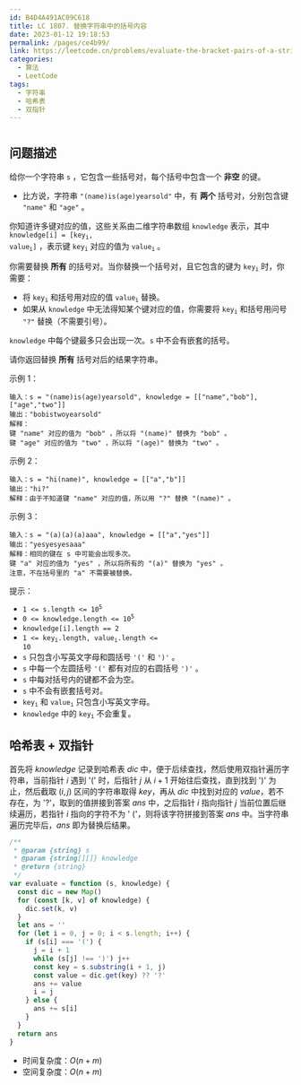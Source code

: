 ```yaml
---
id: B4D4A491AC09C618
title: LC 1807. 替换字符串中的括号内容
date: 2023-01-12 19:18:53
permalink: /pages/ce4b99/
link: https://leetcode.cn/problems/evaluate-the-bracket-pairs-of-a-string
categories:
  - 算法
  - LeetCode
tags:
  - 字符串
  - 哈希表
  - 双指针
---
```


#

<Level :type='2'/>

## 问题描述

给你一个字符串 `s` ，它包含一些括号对，每个括号中包含一个 **非空** 的键。

- 比方说，字符串 `"(name)is(age)yearsold"` 中，有 **两个** 括号对，分别包含键 `"name"` 和 `"age"` 。

你知道许多键对应的值，这些关系由二维字符串数组 `knowledge` 表示，其中 <code>knowledge[i] = [key<sub>i</sub>, value<sub>i</sub>]</code> ，表示键
<code>key<sub>i</sub></code> 对应的值为
<code>value<sub>i</sub></code> 。

你需要替换 **所有** 的括号对。当你替换一个括号对，且它包含的键为 <code>key<sub>i</sub></code> 时，你需要：

- 将 <code>key<sub>i</sub></code> 和括号用对应的值 <code>value<sub>i</sub></code> 替换。
- 如果从 `knowledge` 中无法得知某个键对应的值，你需要将 <code>key<sub>i</sub></code> 和括号用问号 `"?"` 替换（不需要引号）。

`knowledge` 中每个键最多只会出现一次。`s` 中不会有嵌套的括号。

请你返回替换 **所有** 括号对后的结果字符串。

示例 1：

```text
输入：s = "(name)is(age)yearsold", knowledge = [["name","bob"],["age","two"]]
输出："bobistwoyearsold"
解释：
键 "name" 对应的值为 "bob" ，所以将 "(name)" 替换为 "bob" 。
键 "age" 对应的值为 "two" ，所以将 "(age)" 替换为 "two" 。
```

示例 2：

```text
输入：s = "hi(name)", knowledge = [["a","b"]]
输出："hi?"
解释：由于不知道键 "name" 对应的值，所以用 "?" 替换 "(name)" 。
```

示例 3：

```text
输入：s = "(a)(a)(a)aaa", knowledge = [["a","yes"]]
输出："yesyesyesaaa"
解释：相同的键在 s 中可能会出现多次。
键 "a" 对应的值为 "yes" ，所以将所有的 "(a)" 替换为 "yes" 。
注意，不在括号里的 "a" 不需要被替换。
```

提示：

- <code>1 <= s.length <= 10<sup>5</sup></code>
- <code>0 <= knowledge.length <= 10<sup>5</sup></code>
- `knowledge[i].length == 2`
- <code>1 <= key<sub>i</sub>.length, value<sub>i</sub>.length <= 10</code>
- `s` 只包含小写英文字母和圆括号 `'('` 和 `')'` 。
- `s` 中每一个左圆括号 `'('` 都有对应的右圆括号 `')'` 。
- `s` 中每对括号内的键都不会为空。
- `s` 中不会有嵌套括号对。
- <code>key<sub>i</sub></code> 和 <code>value<sub>i</sub></code> 只包含小写英文字母。
- `knowledge` 中的 <code>key<sub>i</sub></code> 不会重复。

## 哈希表 + 双指针

首先将 $knowledge$ 记录到哈希表 $dic$ 中，便于后续查找，然后使用双指针遍历字符串，当前指针 $i$ 遇到 '(' 时，后指针 $j$ 从 $i + 1$ 开始往后查找，直到找到 ')' 为止，然后截取 $(i, 
j)$ 区间的字符串取得 $key$，再从 $dic$ 中找到对应的 $value$，若不存在，为 '?'，取到的值拼接到答案 $ans$ 中，之后指针 $i$ 指向指针 $j$ 当前位置后继续遍历，若指针 $i$ 指向的字符不为 '
('，则将该字符拼接到答案 $ans$ 中。当字符串遍历完毕后，$ans$ 即为替换后结果。

```javascript
/**
 * @param {string} s
 * @param {string[][]} knowledge
 * @return {string}
 */
var evaluate = function (s, knowledge) {
  const dic = new Map()
  for (const [k, v] of knowledge) {
    dic.set(k, v)
  }
  let ans = ''
  for (let i = 0, j = 0; i < s.length; i++) {
    if (s[i] === '(') {
      j = i + 1
      while (s[j] !== ')') j++
      const key = s.substring(i + 1, j)
      const value = dic.get(key) ?? '?'
      ans += value
      i = j
    } else {
      ans += s[i]
    }
  }
  return ans
}
```

- 时间复杂度：$O(n +  m)$
- 空间复杂度：$O(n + m)$
